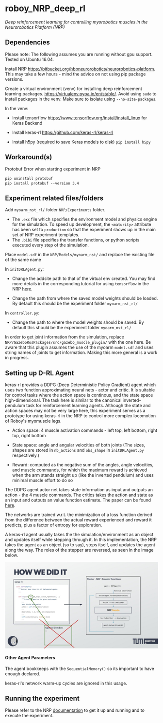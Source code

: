 # roboy_NRP_deep_rl
_Deep reinforcement learning for controlling myorobotics muscles in the Neurorobotics Platform (NRP)_


## Dependencies

Please note: The following assumes you are running without gpu support.  Tested on Ubuntu 16.04.

Install NRP https://bitbucket.org/hbpneurorobotics/neurorobotics-platform.  This may take a few hours - mind the advice on not using pip package versions.

Create a virtual environment (venv) for installing deep reinforcement learning packages. https://virtualenv.pypa.io/en/stable/. Avoid using `sudo` to install packages in the venv.  Make sure to isolate using `--no-site-packages`.

In the venv:
* Install tensorflow https://www.tensorflow.org/install/install_linux for Keras Backend

* Install keras-rl https://github.com/keras-rl/keras-rl

* Install h5py (required to save Keras models to disk) 
`pip install h5py`

## Workaround(s) 

Protobuf Error when starting experiment in NRP

```
pip uninstall protobuf 
pip install protobuf --version 3.4
```

## Experiment related files/folders

Add `myoarm_nst_rl/` folder `NRP/Experiments` folder.
* The `.exc` file which specifies the environment model and physics engine for the simulation.  To speed up development, the `<maturity>` attribute has been set to `production` so that the experiment shows up in the main set of NRP experiment templates.
* The `.bibi` file specifies the transfer functions, or python scripts executed every step of the simulation.

Place `model.sdf` in the `NRP/Models/myoarm_nst/` and replace the existing file of the same name

In `initDRLAgent.py`:
* Change the addsite path to that of the virtual env created. You may find more details in the corresponding tutorial for using `tensorflow` in the NRP [here](https://developer.humanbrainproject.eu/docs/projects/HBP%20Neurorobotics%20Platform/1.2/nrp/tutorials/tensorflow/tutorial.html#installing-tensorflow-for-use-in-the-nrp).
  
* Change the path from where the saved model weights should be loaded. By default this should be the experiment folder `myoarm_nst_rl/`

In `controller.py`:
* Change the path to where the model weights should be saved.  By default this should be the experiment folder `myoarm_nst_rl/`

In order to get joint information from the simulation, replace `NRP/GazeboRosPackages/src/gazebo_muscle_plugin/` with the one here. Be aware that this plugin assumes the use of the myoarm `model.sdf` and uses string names of joints to get information.  Making this more general is a work in progress.


## Setting up D-RL Agent
 
keras-rl provides a DDPG (Deep Deterministic Policy Gradient) agent which uses two function approximating neural nets - actor and critic.  It is suitable for control tasks where the action space is continous, and the state space high-dimensional. The task here is similar to the canonical inverted-pendulum task for reinforcement learning agents. Although the state and action spaces may not be very large here, this experiment serves as a prototype for using keras-rl in the NRP to control more complex locomotion of Roboy's myomuscle legs.   

* Action space: 4 muscle activation commands - left top, left bottom, right top, right bottom

* State space: angle and angular velocities of both joints
(The sizes, shapes are stored in `nb_actions` and `obs_shape` in `initDRLAgent.py` respectively.) 

* Reward: computed as the negative sum of the angles, angle velocities, and muscle commands, for which the maximum reward is achieved when the arm stands straight up (like the inverted pendulum) and uses minimal muscle effort to do so 

The DDPG agent actor net takes state information as input and outputs an action - the 4 muscle commands. The critics takes the action and state as an input and outputs an value function estimate.  The paper can be found [here](https://arxiv.org/abs/1509.02971).

The networks are trained w.r.t. the minimization of a loss function derived from the difference between the actual reward experienced and reward it predicts, plus a factor of entropy for exploration.

A keras-rl agent usually takes the the simulation/environment as an object and updates itself while stepping through it.  In this implementation, the NRP takes the agent as an object (so to say), steps itself, and updates the agent along the way.  The roles of the stepper are reversed, as seen in the image below.  

![alt text](https://github.com/Roboy/roboy_NRP_deep_rl/blob/master/VR-DeepRLinNRP.jpg)


#### Other Agent Parameters
The agent bookkeeps with the `SequentialMemory()` so its important to have enough declared.  

keras-rl's network warm-up cycles are ignored in this usage.


## Running the experiment 
Please refer to the NRP [documentation](https://bitbucket.org/hbpneurorobotics/neurorobotics-platform) to get it up and running and to execute the experiment.  
